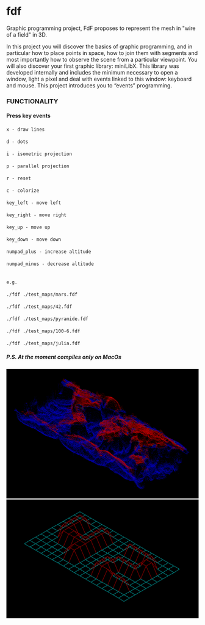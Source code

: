 # fdf
Graphic programming project, FdF proposes to represent the mesh in "wire of a field" in 3D.

In this project you will discover the basics of graphic programming, and in particular how to place points in space, 
how to join them with segments and most importantly how to observe the scene from a particular viewpoint. 
You will also discover your first graphic library: miniLibX. This library was developed internally and includes 
the minimum necessary to open a window, light a pixel and deal with events linked to this window: keyboard and mouse.
This project introduces you to “events” programming.


### FUNCTIONALITY

#### Press key events
```
x - draw lines

d - dots

i - isometric projection 

p - parallel projection

r - reset

c - colorize

key_left - move left

key_right - move right

key_up - move up

key_down - move down

numpad_plus - increase altitude

numpad_minus - decrease altitude


e.g.

./fdf ./test_maps/mars.fdf

./fdf ./test_maps/42.fdf

./fdf ./test_maps/pyramide.fdf

./fdf ./test_maps/100-6.fdf

./fdf ./test_maps/julia.fdf
```

##### P.S. At the moment compiles only on MacOs

![world](https://raw.githubusercontent.com/sabrusrin/fdf/master/images/world.png)
![42](https://raw.githubusercontent.com/sabrusrin/fdf/master/images/42.png)
